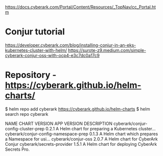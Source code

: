 
https://docs.cyberark.com/Portal/Content/Resources/_TopNav/cc_Portal.htm


# Conjur tutorial
https://developer.cyberark.com/blog/installing-conjur-in-an-eks-kubernetes-cluster-with-helm/
https://surote-z9.medium.com/simple-cyberark-conjur-oss-with-ocp4-e3c7dc0a17c9

# Repository - https://cyberark.github.io/helm-charts/
$ helm repo add cyberark https://cyberark.github.io/helm-charts
$ helm search repo cyberark

NAME                                    CHART VERSION   APP VERSION     DESCRIPTION
cyberark/conjur-config-cluster-prep     0.2.1                           A Helm chart for preparing a Kubernetes cluster...
cyberark/conjur-config-namespace-prep   0.1.3                           A Helm chart which prepares a Namespace for usi...
cyberark/conjur-oss                     2.0.7                           A Helm chart for CyberArk Conjur
cyberark/secrets-provider               1.5.1                           A Helm chart for deploying CyberArk Secrets Pro.
